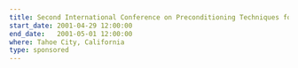 ```yaml
---
title: Second International Conference on Preconditioning Techniques for Large Sparse Matrix Problems
start_date: 2001-04-29 12:00:00
end_date:   2001-05-01 12:00:00
where: Tahoe City, California
type: sponsored
---
```


